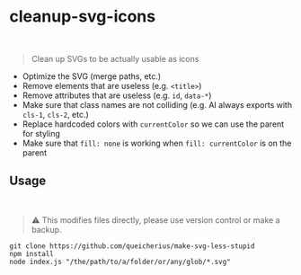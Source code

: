 # cleanup-svg-icons
​
> Clean up SVGs to be actually usable as icons
​
- Optimize the SVG (merge paths, etc.)
- Remove elements that are useless (e.g. `<title>`)
- Remove attributes that are useless (e.g. `id`, `data-*`)
- Make sure that class names are not colliding (e.g. AI always exports with `cls-1`, `cls-2`, etc.)
- Replace hardcoded colors with `currentColor` so we can use the parent for styling
- Make sure that `fill: none` is working when `fill: currentColor` is on the parent
​
## Usage
​
> :warning: This modifies files directly, please use version control or make a backup.
​
```
git clone https://github.com/queicherius/make-svg-less-stupid
npm install
node index.js "/the/path/to/a/folder/or/any/glob/*.svg"
```
